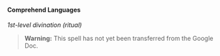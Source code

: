 #### Comprehend Languages
<!-- markdownlint-disable-next-line no-emphasis-as-heading -->
_1st-level divination (ritual)_

> **Warning:**
> This spell has not yet been transferred from the Google Doc.
